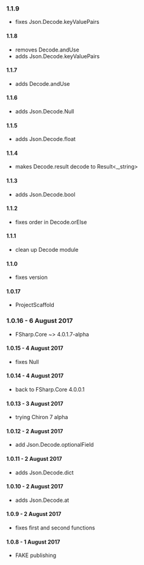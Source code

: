 ### 1.1.9
* fixes Json.Decode.keyValuePairs

#### 1.1.8
* removes Decode.andUse
* adds Json.Decode.keyValuePairs

#### 1.1.7
* adds Decode.andUse

#### 1.1.6
* adds Json.Decode.Null

#### 1.1.5
* adds Json.Decode.float

#### 1.1.4
* makes Decode.result decode to Result<_,string>

#### 1.1.3
* adds Json.Decode.bool

#### 1.1.2
* fixes order in Decode.orElse

#### 1.1.1
* clean up Decode module

#### 1.1.0
* fixes version

#### 1.0.17
* ProjectScaffold

### 1.0.16 - 6 August 2017
* FSharp.Core ~> 4.0.1.7-alpha

#### 1.0.15 - 4 August 2017
* fixes Null

#### 1.0.14 - 4 August 2017
* back to FSharp.Core 4.0.0.1

#### 1.0.13 - 3 August 2017
* trying Chiron 7 alpha

#### 1.0.12 - 2 August 2017
* add Json.Decode.optionalField

#### 1.0.11 - 2 August 2017
* adds Json.Decode.dict

#### 1.0.10 - 2 August 2017
* adds Json.Decode.at

#### 1.0.9 - 2 August 2017
* fixes first and second functions

#### 1.0.8 - 1 August 2017
* FAKE publishing
